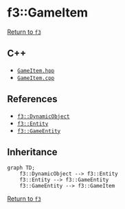 # f3::GameItem

[Return to `f3`](/docs/f3.md)

## C++

- [`GameItem.hpp`](/src/f3/GameItem.hpp)
- [`GameItem.cpp`](/src/f3/GameItem.cpp)

## References

- [`f3::DynamicObject`](/docs/f3/DynamicObject.md)
- [`f3::Entity`](/docs/f3/Entity.md)
- [`f3::GameEntity`](/docs/f3/GameEntity.md)

## Inheritance

```mermaid
graph TD;
    f3::DynamicObject --> f3::Entity
    f3::Entity --> f3::GameEntity
    f3::GameEntity --> f3::GameItem
```

[Return to `f3`](/docs/f3.md)